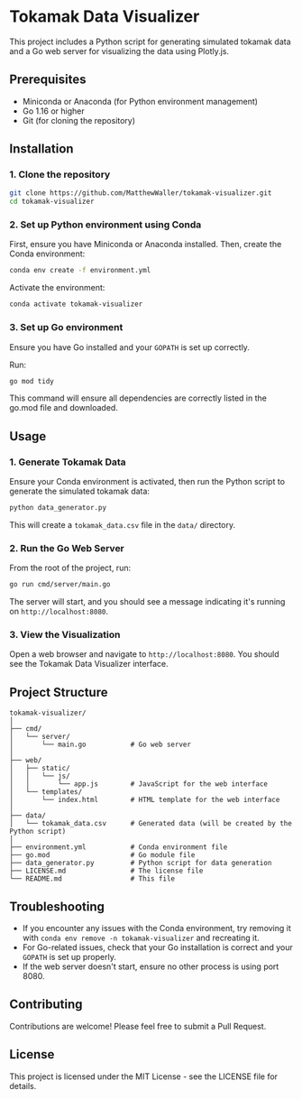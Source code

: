 # Tokamak Data Visualizer

This project includes a Python script for generating simulated tokamak data and a Go web server for visualizing the data using Plotly.js.

## Prerequisites

- Miniconda or Anaconda (for Python environment management)
- Go 1.16 or higher
- Git (for cloning the repository)

## Installation

### 1. Clone the repository

```bash
git clone https://github.com/MatthewWaller/tokamak-visualizer.git
cd tokamak-visualizer
```

### 2. Set up Python environment using Conda

First, ensure you have Miniconda or Anaconda installed. Then, create the Conda environment:

```bash
conda env create -f environment.yml
```

Activate the environment:

```bash
conda activate tokamak-visualizer
```

### 3. Set up Go environment

Ensure you have Go installed and your `GOPATH` is set up correctly.

Run: 

```bash
go mod tidy
```

This command will ensure all dependencies are correctly listed in the go.mod file and downloaded.

## Usage

### 1. Generate Tokamak Data

Ensure your Conda environment is activated, then run the Python script to generate the simulated tokamak data:

```bash
python data_generator.py
```

This will create a `tokamak_data.csv` file in the `data/` directory.

### 2. Run the Go Web Server

From the root of the project, run:

```bash
go run cmd/server/main.go
```

The server will start, and you should see a message indicating it's running on `http://localhost:8080`.

### 3. View the Visualization

Open a web browser and navigate to `http://localhost:8080`. You should see the Tokamak Data Visualizer interface.

## Project Structure

```
tokamak-visualizer/
│
├── cmd/
│   └── server/
│       └── main.go           # Go web server
│
├── web/
│   ├── static/
│   │   └── js/
│   │       └── app.js        # JavaScript for the web interface
│   └── templates/
│       └── index.html        # HTML template for the web interface
│
├── data/
│   └── tokamak_data.csv      # Generated data (will be created by the Python script)
│
├── environment.yml           # Conda environment file
├── go.mod                    # Go module file
├── data_generator.py         # Python script for data generation
├── LICENSE.md                # The license file
└── README.md                 # This file
```

## Troubleshooting

- If you encounter any issues with the Conda environment, try removing it with `conda env remove -n tokamak-visualizer` and recreating it.
- For Go-related issues, check that your Go installation is correct and your `GOPATH` is set up properly.
- If the web server doesn't start, ensure no other process is using port 8080.

## Contributing

Contributions are welcome! Please feel free to submit a Pull Request.

## License

This project is licensed under the MIT License - see the LICENSE file for details.